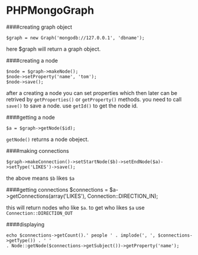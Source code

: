 PHPMongoGraph
=========

####creating graph object

    $graph = new Graph('mongodb://127.0.0.1', 'dbname');

here $graph will return a graph object.

####creating a node

    $node = $graph->makeNode();
    $node->setProperty('name', 'tom');
    $node->save();

after a creating a node you can set properties which then later can be retrived by ``getProperties()`` or ``getProperty()`` methods. you need to call ``save()`` to save a node. use ``getId()`` to get the node id.

####getting a node 

    $a = $graph->getNode($id);
    
``getNode()`` returns a node obeject.

####making connections

    $graph->makeConnection()->setStartNode($b)->setEndNode($a)->setType('LIKES')->save();
    
the above means ``$b`` likes ``$a``

####getting connections
    $connections = $a->getConnections(array('LIKES'), Connection::DIRECTION_IN);
    
this will return nodes who like ``$a``. to get who likes ``$a`` use ``Connection::DIRECTION_OUT``

####displaying

    echo $connections->getCount().' people ' . implode(', ', $connections->getType()) . ' ' 
    . Node::getNode($connections->getSubject())->getProperty('name');

